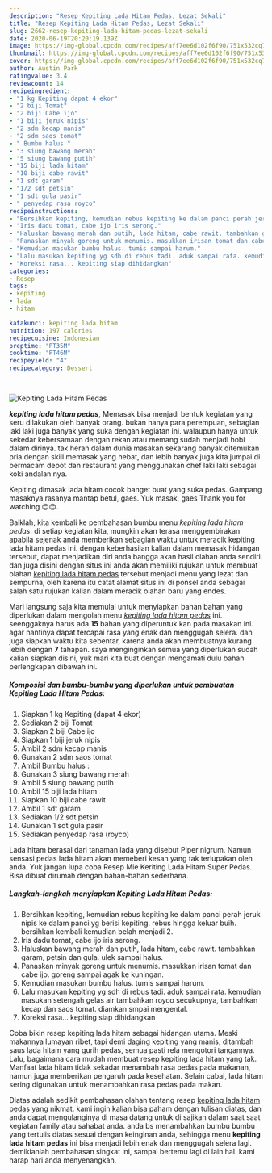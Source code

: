 ```yaml
---
description: "Resep Kepiting Lada Hitam Pedas, Lezat Sekali"
title: "Resep Kepiting Lada Hitam Pedas, Lezat Sekali"
slug: 2662-resep-kepiting-lada-hitam-pedas-lezat-sekali
date: 2020-06-19T20:20:19.139Z
image: https://img-global.cpcdn.com/recipes/aff7ee6d102f6f90/751x532cq70/kepiting-lada-hitam-pedas-foto-resep-utama.jpg
thumbnail: https://img-global.cpcdn.com/recipes/aff7ee6d102f6f90/751x532cq70/kepiting-lada-hitam-pedas-foto-resep-utama.jpg
cover: https://img-global.cpcdn.com/recipes/aff7ee6d102f6f90/751x532cq70/kepiting-lada-hitam-pedas-foto-resep-utama.jpg
author: Austin Park
ratingvalue: 3.4
reviewcount: 14
recipeingredient:
- "1 kg Kepiting dapat 4 ekor"
- "2 biji Tomat"
- "2 biji Cabe ijo"
- "1 biji jeruk nipis"
- "2 sdm kecap manis"
- "2 sdm saos tomat"
- " Bumbu halus "
- "3 siung bawang merah"
- "5 siung bawang putih"
- "15 biji lada hitam"
- "10 biji cabe rawit"
- "1 sdt garam"
- "1/2 sdt petsin"
- "1 sdt gula pasir"
- " penyedap rasa royco"
recipeinstructions:
- "Bersihkan kepiting, kemudian rebus kepiting ke dalam panci perah jeruk nipis ke dalam panci yg berisi kepiting. rebus hingga keluar buih. bersihkan kembali kemudian belah menjadi 2."
- "Iris dadu tomat, cabe ijo iris serong."
- "Haluskan bawang merah dan putih, lada hitam, cabe rawit. tambahkan garam, petsin dan gula. ulek sampai halus."
- "Panaskan minyak goreng untuk menumis. masukkan irisan tomat dan cabe ijo. goreng sampai agak ke kuningan."
- "Kemudian masukan bumbu halus. tumis sampai harum."
- "Lalu masukan kepiting yg sdh di rebus tadi. aduk sampai rata. kemudian masukan setengah gelas air tambahkan royco secukupnya, tambahkan kecap dan saos tomat. diamkan smpai mengental."
- "Koreksi rasa... kepiting siap dihidangkan"
categories:
- Resep
tags:
- kepiting
- lada
- hitam

katakunci: kepiting lada hitam 
nutrition: 197 calories
recipecuisine: Indonesian
preptime: "PT35M"
cooktime: "PT46M"
recipeyield: "4"
recipecategory: Dessert

---
```



![Kepiting Lada Hitam Pedas](https://img-global.cpcdn.com/recipes/aff7ee6d102f6f90/751x532cq70/kepiting-lada-hitam-pedas-foto-resep-utama.jpg)

<b><i>kepiting lada hitam pedas</i></b>, Memasak bisa menjadi bentuk kegiatan yang seru dilakukan oleh banyak orang. bukan hanya para perempuan, sebagian laki laki juga banyak yang suka dengan kegiatan ini. walaupun hanya untuk sekedar kebersamaan dengan rekan atau memang sudah menjadi hobi dalam dirinya. tak heran dalam dunia masakan sekarang banyak ditemukan pria dengan skill memasak yang hebat, dan lebih banyak juga kita jumpai di bermacam depot dan restaurant yang menggunakan chef laki laki sebagai koki andalan nya.

Kepiting dimasak lada hitam cocok banget buat yang suka pedas. Gampang masaknya rasanya mantap betul, gaes. Yuk masak, gaes Thank you for watching 😊😊.

Baiklah, kita kembali ke pembahasan bumbu menu <i>kepiting lada hitam pedas</i>. di setiap kegiatan kita, mungkin akan terasa menggembirakan apabila sejenak anda memberikan sebagian waktu untuk meracik kepiting lada hitam pedas ini. dengan keberhasilan kalian dalam memasak hidangan tersebut, dapat menjadikan diri anda bangga akan hasil olahan anda sendiri. dan juga disini dengan situs ini anda akan memiliki rujukan untuk membuat olahan <u>kepiting lada hitam pedas</u> tersebut menjadi menu yang lezat dan sempurna, oleh karena itu catat alamat situs ini di ponsel anda sebagai salah satu rujukan kalian dalam meracik olahan baru yang endes.


Mari langsung saja kita memulai untuk menyiapkan bahan bahan yang diperlukan dalam mengolah menu <u><i>kepiting lada hitam pedas</i></u> ini. seenggaknya harus ada <b>15</b> bahan yang diperuntuk kan pada masakan ini. agar nantinya dapat tercapai rasa yang enak dan menggugah selera. dan juga siapkan waktu kita sebentar, karena anda akan membuatnya kurang lebih dengan <b>7</b> tahapan. saya menginginkan semua yang diperlukan sudah kalian siapkan disini, yuk mari kita buat dengan mengamati dulu bahan perlengkapan dibawah ini.

<!--inarticleads1-->

##### Komposisi dan bumbu-bumbu yang diperlukan untuk pembuatan Kepiting Lada Hitam Pedas:

1. Siapkan 1 kg Kepiting (dapat 4 ekor)
1. Sediakan 2 biji Tomat
1. Siapkan 2 biji Cabe ijo
1. Siapkan 1 biji jeruk nipis
1. Ambil 2 sdm kecap manis
1. Gunakan 2 sdm saos tomat
1. Ambil  Bumbu halus :
1. Gunakan 3 siung bawang merah
1. Ambil 5 siung bawang putih
1. Ambil 15 biji lada hitam
1. Siapkan 10 biji cabe rawit
1. Ambil 1 sdt garam
1. Sediakan 1/2 sdt petsin
1. Gunakan 1 sdt gula pasir
1. Sediakan  penyedap rasa (royco)


Lada hitam berasal dari tanaman lada yang disebut Piper nigrum. Namun sensasi pedas lada hitam akan memeberi kesan yang tak terlupakan oleh anda. Yuk jangan lupa coba Resep Mie Keriting Lada Hitam Super Pedas. Bisa dibuat dirumah dengan bahan-bahan sederhana. 

<!--inarticleads2-->

##### Langkah-langkah menyiapkan Kepiting Lada Hitam Pedas:

1. Bersihkan kepiting, kemudian rebus kepiting ke dalam panci perah jeruk nipis ke dalam panci yg berisi kepiting. rebus hingga keluar buih. bersihkan kembali kemudian belah menjadi 2.
1. Iris dadu tomat, cabe ijo iris serong.
1. Haluskan bawang merah dan putih, lada hitam, cabe rawit. tambahkan garam, petsin dan gula. ulek sampai halus.
1. Panaskan minyak goreng untuk menumis. masukkan irisan tomat dan cabe ijo. goreng sampai agak ke kuningan.
1. Kemudian masukan bumbu halus. tumis sampai harum.
1. Lalu masukan kepiting yg sdh di rebus tadi. aduk sampai rata. kemudian masukan setengah gelas air tambahkan royco secukupnya, tambahkan kecap dan saos tomat. diamkan smpai mengental.
1. Koreksi rasa... kepiting siap dihidangkan


Coba bikin resep kepiting lada hitam sebagai hidangan utama. Meski makannya lumayan ribet, tapi demi daging kepiting yang manis, ditambah saus lada hitam yang gurih pedas, semua pasti rela mengotori tangannya. Lalu, bagaimana cara mudah membuat resep kepiting lada hitam yang tak. Manfaat lada hitam tidak sekadar menambah rasa pedas pada makanan, namun juga memberikan pengaruh pada kesehatan. Selain cabai, lada hitam sering digunakan untuk menambahkan rasa pedas pada makan. 

Diatas adalah sedikit pembahasan olahan tentang resep <u>kepiting lada hitam pedas</u> yang nikmat. kami ingin kalian bisa paham dengan tulisan diatas, dan anda dapat mengulanginya di masa datang untuk di sajikan dalam saat saat kegiatan family atau sahabat anda. anda bs menambahkan bumbu bumbu yang tertulis diatas sesuai dengan keinginan anda, sehingga menu <b>kepiting lada hitam pedas</b> ini bisa menjadi lebih enak dan menggugah selera lagi. demikianlah pembahasan singkat ini, sampai bertemu lagi di lain hal. kami harap hari anda menyenangkan.
